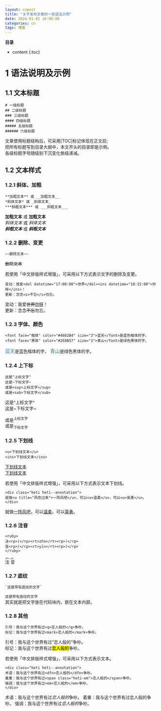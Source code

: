 ```yaml
---
layout: cnpost
title: "关于发布文章的一些语法示例"
date: 2024-01-01 16:00:00
categories: cn
tags: 博客
---
```


__目录__

* content
{:toc}


# 1 语法说明及示例

## 1.1 文本标题

    # 一级标题
    ## 二级标题
    ### 三级标题
    #### 四级标题
    ##### 五级标题
    ###### 六级标题

文章使用标题结构后，可采用[TOC]标记体现在正文前;<br>
把所有标题写到目录大纲中，本文开头的目录即是示例。<br>
各级标题字号随级别下沉变化依级递减。

## 1.2 文本样式

### 1.2.1 斜体、加粗

    **加粗文本** 或 __加粗文本__
    *斜体文本* 或 _斜体文本_
    ***斜粗文本*** 或 ___斜粗文本___

**加粗文本** 或 __加粗文本__<br>
*斜体文本* 或 _斜体文本_<br>
***斜粗文本*** 或 ___斜粗文本___<br>

### 1.2.2 删除、变更

    ~~删除文本~~

~~删除文本~~

若使用「中文排版样式增强」，可采用以下方式表示文字的删除及变更。

    变动：我爱<del datetime="17:00:00">世界</del><ins datetime="18:15:00">你呀</ins>！
    更新：念念<s>不忘</s>勿忘。

变动：我爱<del datetime="17:00:00">世界</del><ins datetime="18:15:00">你呀</ins>！<br>
更新：念念<s>不忘</s>勿忘。

### 1.2.3 字体、颜色

    <font face="楷体" color="#4682B4" size="3">蓝天</font>是蓝色楷体的字，
    <font face="黑体" color="#2E8B57" size="3">青山</font>是绿色黑体的字。

<font face="楷体" color="#4682B4" size="3">蓝天</font>是蓝色楷体的字，
<font face="黑体" color="#2E8B57" size="3">青山</font>是绿色黑体的字。

### 1.2.4 上下标

    这是^上标文字^
    这是~下标文字~
    或是<sup>上标文字</sup>
    或是<sub>下标文字</sub>

这是^上标文字^<br>
这是~下标文字~

或是<sup>上标文字</sup><br>
或是<sub>下标文字</sub>

### 1.2.5 下划线

    <u>下划线文本</u>
    <ins>下划线文本</ins>

<u>下划线文本</u><br>
<ins>下划线文本</ins>

若使用「中文排版样式增强」，可采用以下方式表示文本下划线。

    <div class="heti heti--annotation">
    就做<u title="风吹过来">一阵风吧</u>，可以<u>温柔</u>，可以<u>英勇</u>。
    </div>

<div class="heti heti--annotation">
就做<u title="风吹过来">一阵风吧</u>，可以<u>温柔</u>，可以<u>英勇</u>。
</div>

### 1.2.6 注音

    <ruby>
    注<rp>(</rp><rt>zhù</rt><rp>)</rp>
    音<rp>(</rp><rt>yīn</rt><rp>)</rp>
    </ruby>

<ruby>
注<rp>(</rp><rt>zhù</rt><rp>)</rp>
音<rp>(</rp><rt>yīn</rt><rp>)</rp>
</ruby>

### 1.2.7 底纹

    `这是带有底纹的文字`

`这是带有底纹的文字`<br>
其实就是把文字放在代码块内，嵌在文本内部。

### 1.2.8 其他

    
    引号：我与这个世界有过<q>恋人般的</q>争吵。
    标记：我与这个世界有过<mark>恋人般的</mark>争吵。

引号：我与这个世界有过<q>恋人般的</q>争吵。<br>
标记：我与这个世界有过<mark>恋人般的</mark>争吵。

若使用「中文排版样式增强」，可采用以下方式表示文本。

    <div class="heti heti--annotation">
    术语：我与这个世界有过<dfn>恋人般的</dfn>争吵。
    着重：我与这个世界有过<span class="heti-em">恋人般的</span>争吵。
    强调：我与这个世界有过<em>恋人般的</em>争吵。
    </div>

<div class="heti heti--annotation">
术语：我与这个世界有过<dfn>恋人般的</dfn>争吵。
着重：我与这个世界有过<span class="heti-em">恋人般的</span>争吵。
强调：我与这个世界有过<em>恋人般的</em>争吵。
</div>